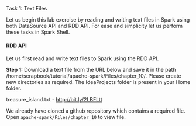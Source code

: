 Task 1: Text Files

Let us begin this lab exercise by reading and writing text files in Spark using both DataSource API and RDD API. For ease and simplicity let us perform these tasks in Spark Shell.


#### RDD API
Let us first read and write text files to Spark using the RDD API.

**Step 1:** Download a text file from the URL below and save it in the path /home/scrapbook/tutorial/apache-spark/Files/chapter_10/. Please create new directories as required. The IdeaProjects folder is present in your Home folder.

treasure_island.txt - http://bit.ly/2LBFLtt

We already have cloned a github repository which contains a required file. Open `apache-spark/Files/chapter_10` to view file.